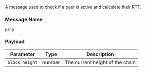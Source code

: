 A message used to check if a peer is active and calculate their RTT.

### Message Name

`ping`

### Payload

| Parameter        | Type   |            Description            |
|:----------------:|--------|:---------------------------------:|
| `block_height`   | number | The current height of the chain   |
